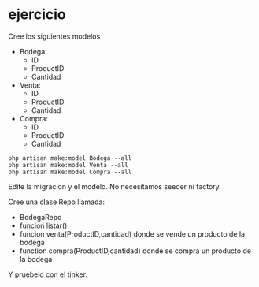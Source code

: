 # ejercicio

Cree los siguientes modelos

* Bodega:
  *  ID
  *  ProductID
  *  Cantidad
* Venta:
  *  ID
  *  ProductID
  *  Cantidad
* Compra:
  *  ID
  *  ProductID
  *  Cantidad

```shell
php artisan make:model Bodega --all
php artisan make:model Venta --all
php artisan make:model Compra --all
```

Edite la migracion y el modelo. No necesitamos seeder ni factory.

Cree una clase Repo llamada:

* BodegaRepo
* funcion listar()
* funcion venta(ProductID,cantidad) donde se vende un producto de la bodega
* function compra(ProductID,cantidad) donde se compra un producto de la bodega

Y pruebelo con el tinker.